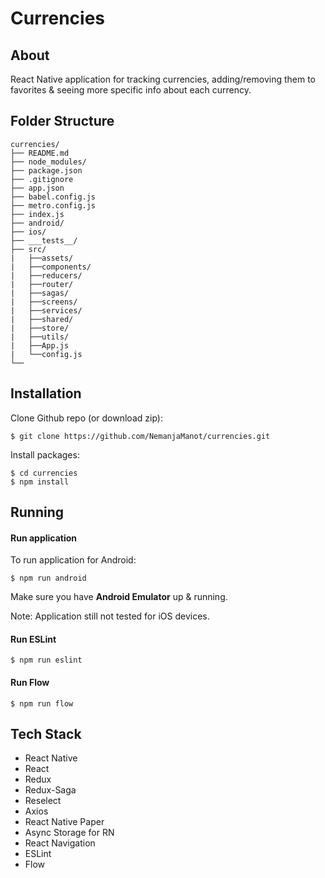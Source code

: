 # Currencies

## About

React Native application for tracking currencies, adding/removing them to favorites & seeing more specific info about each currency.
 
## Folder Structure  
 
```  
currencies/
├── README.md
├── node_modules/
├── package.json
├── .gitignore
├── app.json
├── babel.config.js
├── metro.config.js
├── index.js
├── android/
├── ios/
├── ___tests__/
├── src/
|   ├──assets/
|   ├──components/
|   ├──reducers/
|   ├──router/
|   ├──sagas/
|   ├──screens/
|   ├──services/
|   ├──shared/
|   ├──store/
|   ├──utils/
|   ├──App.js
|   └──config.js
└──
```  

## Installation

Clone Github repo (or download zip):
```
$ git clone https://github.com/NemanjaManot/currencies.git
```

Install packages:
```
$ cd currencies
$ npm install
```

## Running

#### Run application

To run application for Android:
```
$ npm run android
```

Make sure you have **Android Emulator** up & running.

Note: Application still not tested for iOS devices.

#### Run ESLint
```
$ npm run eslint
```

#### Run Flow
```
$ npm run flow
```

## Tech Stack

- React Native
- React
- Redux
- Redux-Saga
- Reselect
- Axios
- React Native Paper
- Async Storage for RN
- React Navigation
- ESLint
- Flow
